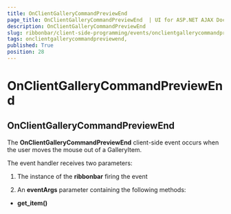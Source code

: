 ```yaml
---
title: OnClientGalleryCommandPreviewEnd 
page_title: OnClientGalleryCommandPreviewEnd  | UI for ASP.NET AJAX Documentation
description: OnClientGalleryCommandPreviewEnd 
slug: ribbonbar/client-side-programming/events/onclientgallerycommandpreviewend-
tags: onclientgallerycommandpreviewend,
published: True
position: 28
---
```


# OnClientGalleryCommandPreviewEnd 



## OnClientGalleryCommandPreviewEnd

The __OnClientGalleryCommandPreviewEnd__ client-side event occurs when the user moves the mouse out of a GalleryItem.

The event handler receives two parameters:

1. The instance of the __ribbonbar__ firing the event

1. An __eventArgs__ parameter containing the following methods:

* __get_item()__
